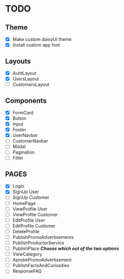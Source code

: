 # TODO

## Theme

- [x] Make custom daisyUI theme
- [x] Install custom app font

## Layouts

- [x] AuhtLayout
- [x] UsersLayout
- [ ] CustomersLayout

## Components

- [x] FormCard
- [x] Button
- [x] Input
- [x] Footer
- [x] UserNavbar
- [ ] CustomerNavbar
- [ ] Modal
- [ ] Pagination
- [ ] Filter

## PAGES

- [x] Login
- [x] SignUp User
- [ ] SignUp Customer
- [ ] HomePage
- [ ] ViewProfile User
- [ ] ViewProfile Customer
- [ ] EditProfile User
- [ ] EditProfile Customer
- [ ] DeleteProfile
- [ ] PublishPromoAdvertisements
- [ ] PublishProductorService
- [ ] PublishPlace _**Choose which out of the two options**_
- [ ] ViewCategory
- [ ] AprobePromoAdvertisement
- [ ] PublishFactsAndCuriosities
- [ ] ResponseFAQ
